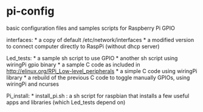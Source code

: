 pi-config
=========

basic configuration files and samples scripts for Raspberry Pi GPIO

interfaces: 
      * a copy of default /etc/network/interfaces
      * a modified version to connect computer directly to RaspPi (without dhcp server)

Led_tests:
      * a sample sh script to use GPIO
      * another sh script using wiringPi gpio binary
      * a sample C code as included in http://elinux.org/RPi_Low-level_peripherals
      * a simple C code using wiringPi library
      * a rebuild of the previous C code to toggle manually GPIOs, using wiringPi and ncurses
      
Pi_install:
      * install_pi.sh : a sh script for raspbian that installs a few useful apps and libraries (which Led_tests depend on)
